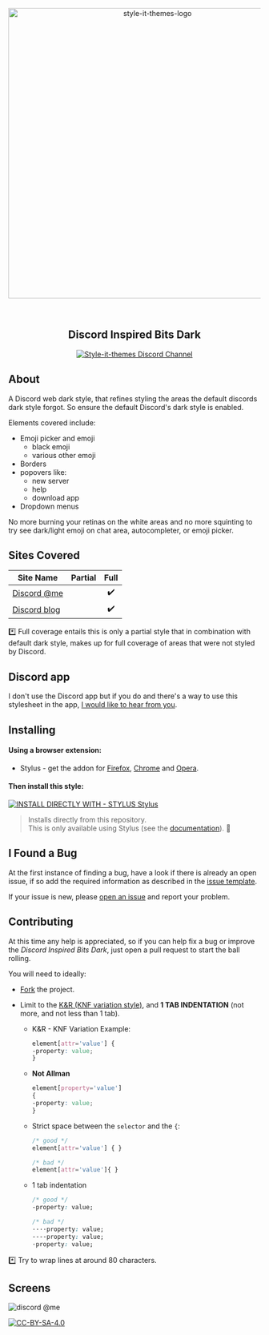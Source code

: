 <p align="center">
  <img alt="style-it-themes-logo" src="https://cdn.rawgit.com/style-it-themes/style-it-themes-logos/864bb0c047a612c2c07089901e33d33199c81ef9/style-it-themes-logo-full.svg" width="580">
</p>
<br>
<h2 align="center"><strong>Discord Inspired Bits Dark</strong></h2>
<p align="center">
  <a href="https://discord.gg/MhwZjV">
    <img src="https://img.shields.io/badge/style--it--themes-discord%20channel-blue.svg?style=for-the-badge" alt="Style-it-themes Discord Channel">
  </a>
</p>

## About

A Discord web dark style, that refines styling the areas the default discords dark style forgot.
So ensure the default Discord's dark style is enabled.

Elements covered include:
* Emoji picker and emoji
  * black emoji
  * various other emoji
* Borders
* popovers like:
  * new server
  * help
  * download app
* Dropdown menus

No more burning your retinas on the white areas and no more squinting to try see dark/light emoji on chat area, autocompleter, or emoji picker.

## Sites Covered

| Site Name                                           | Partial              | Full                 |
| --------------------------------------------------- | :------------------: | :------------------: |
| [Discord @me](https://discordapp.com/channels/@me)  |                      |  :heavy_check_mark:  |
| [Discord blog](https://blog.discordapp.com/)  |                      |  :heavy_check_mark:  |

:asterisk: Full coverage entails this is only a partial style that in combination with default dark style,
makes up for full coverage of areas that were not styled by Discord.

## Discord app
I don't use the Discord app but if you do and there's a way to use this stylesheet in the app,
[I would like to hear from you](https://github.com/style-it-themes/discord-inspired-bits-dark/issues/new).

## Installing

#### Using a browser extension:
* Stylus - get the addon for [Firefox](https://addons.mozilla.org/en-US/firefox/addon/styl-us/), [Chrome](https://chrome.google.com/webstore/detail/stylus/clngdbkpkpeebahjckkjfobafhncgmne) and [Opera](https://addons.opera.com/en-gb/extensions/details/stylus/).

#### Then install this style:  
[![INSTALL DIRECTLY WITH - STYLUS Stylus](https://img.shields.io/badge/Install_directly_with-Stylus-21d1d0.svg?longCache=true&style=for-the-badge)](https://raw.githubusercontent.com/style-it-themes/discord-inspired-bits-dark/master/discord-inspired-bits-dark.user.css)
  >Installs directly from this repository.  
  >This is only available using Stylus (see the [documentation](https://github.com/openstyles/stylus/wiki/Usercss)). :tada:

## I Found a Bug

At the first instance of finding a bug, have a look if there is already an open issue, if so add the required information as described in the [issue template](.github/ISSUE_TEMPLATE.md).

If your issue is new, please [open an issue](https://github.com/style-it-themes/discord-inspired-bits-dark/issues/new) and report your problem.

## Contributing

At this time any help is appreciated, so if you can help fix a bug or improve the *Discord Inspired Bits Dark*, just open a pull request to start the ball rolling.

You will need to ideally:

* [Fork](https://github.com/style-it-themes/discord-inspired-bits-dark/fork) the project.

* Limit to the [K&R (KNF variation style)](https://en.wikipedia.org/wiki/Indentation_style#Variant:_BSD_KNF), and **1 TAB INDENTATION** (not more, and not less than 1 tab).

  * K&R - KNF Variation Example:
	```css
	element[attr='value'] {
	-property: value;
	}
	```

  * **Not Allman**
	```css
	element[property='value']
	{
	-property: value;
	}
	```

  * Strict space between the `selector` and the `{`:
	```css
	/* good */
	element[attr='value'] { }

	/* bad */
	element[attr='value']{ }
	```

  * 1 tab indentation
	```css
	/* good */
	-property: value;

	/* bad */
	····property: value;
	----property: value;
	·property: value;
	```

:asterisk: Try to wrap lines at around 80 characters.

## Screens

![discord @me](/screens/discord.gif)

[![CC-BY-SA-4.0](https://img.shields.io/badge/License-CC--BY--SA--4.0-blue.svg?longCache=true&style=for-the-badge)](LICENSE)

